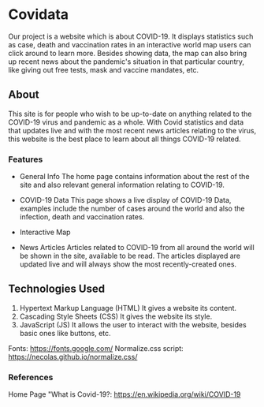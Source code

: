 # Covidata
Our project is a website which is about COVID-19. It displays statistics such as case, death and vaccination rates in an interactive world map users can click around to learn more. Besides showing data, the map can also bring up recent news about the pandemic's situation in that particular country, like giving out free tests, mask and vaccine mandates, etc.
 
## About
This site is for people who wish to be up-to-date on anything related to the COVID-19 virus and pandemic as a whole. With Covid statistics and data that updates live and with the most recent news articles relating to the virus, this website is the best place to learn about all things COVID-19 related.

### Features
- General Info
The home page contains information about the rest of the site and also relevant general information relating to COVID-19.
- COVID-19 Data
This page shows a live display of COVID-19 Data, examples include the number of cases around the world and also the infection, death and vaccination rates.
- Interactive Map

- News Articles
Articles related to COVID-19 from all around the world will be shown in the site, available to be read. The articles displayed are updated live and will always show the most recently-created ones.

## Technologies Used
1. Hypertext Markup Language (HTML)
It gives a website its content. 
2. Cascading Style Sheets (CSS)
It gives the website its style.
3. JavaScript (JS)
It allows the user to interact with the website, besides basic ones like buttons, etc.

Fonts: https://fonts.google.com/
Normalize.css script: https://necolas.github.io/normalize.css/

### References
Home Page "What is Covid-19?: https://en.wikipedia.org/wiki/COVID-19
